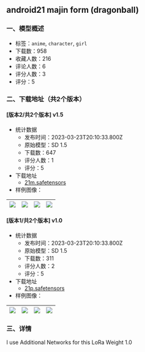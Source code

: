 ## android21 majin form (dragonball)
### 一、模型概述

- 标签：`anime`, `character`, `girl`
- 下载数：958
- 收藏人数：216
- 评论人数：6
- 评分人数：3
- 评分：5

### 二、下载地址（共2个版本）

#### [版本2/共2个版本] v1.5

- 统计数据
  - 发布时间：2023-03-23T20:10:33.800Z
  - 原始模型：SD 1.5
  - 下载数：647
  - 评分人数：1
  - 评分：5
- 下载地址
  - [21m.safetensors](https://civitai.com/api/download/models/28033)
- 样例图像：

| <img src="https://image.civitai.com/xG1nkqKTMzGDvpLrqFT7WA/0322db48-efaa-43b6-71ac-abd051e7bb00/width=450/315169.jpeg" /> | <img src="https://image.civitai.com/xG1nkqKTMzGDvpLrqFT7WA/e4a90776-a812-4d5e-8154-2c0bb480e000/width=450/315168.jpeg" /> | <img src="https://image.civitai.com/xG1nkqKTMzGDvpLrqFT7WA/cfca0305-df9a-496a-3408-7d3d0c8c0200/width=450/315167.jpeg" /> | <img src="https://image.civitai.com/xG1nkqKTMzGDvpLrqFT7WA/6f4b29d3-8312-4c83-e6c3-436c72b1e600/width=450/315166.jpeg" /> |
| ---- | ---- | ---- | ---- |

#### [版本1/共2个版本] v1.0

- 统计数据
  - 发布时间：2023-03-23T20:10:33.800Z
  - 原始模型：SD 1.5
  - 下载数：311
  - 评分人数：2
  - 评分：5
- 下载地址
  - [21p.safetensors](https://civitai.com/api/download/models/25515)
- 样例图像：

| <img src="https://image.civitai.com/xG1nkqKTMzGDvpLrqFT7WA/46281683-5425-4180-37f5-919e5d1eba00/width=450/284103.jpeg" /> | <img src="https://image.civitai.com/xG1nkqKTMzGDvpLrqFT7WA/7f9038f1-ddfe-4f42-61dd-35b8796d5f00/width=450/284064.jpeg" /> | <img src="https://image.civitai.com/xG1nkqKTMzGDvpLrqFT7WA/2a4381ba-06fb-44b3-1a96-fa1597d17400/width=450/280133.jpeg" /> | <img src="https://image.civitai.com/xG1nkqKTMzGDvpLrqFT7WA/8a6a7602-2f51-4939-dc90-717853e67c00/width=450/280038.jpeg" /> |
| ---- | ---- | ---- | ---- |


### 三、详情
<p>I use Additional Networks for this LoRa Weight 1.0<br /></p>